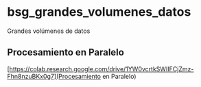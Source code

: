 # bsg_grandes_volumenes_datos
Grandes volúmenes de datos

## Procesamiento en Paralelo
[https://colab.research.google.com/drive/1YW0vcrtkSWIIFCjZmz-Fhn8nzuBKx0g7](Procesamiento en Paralelo)
